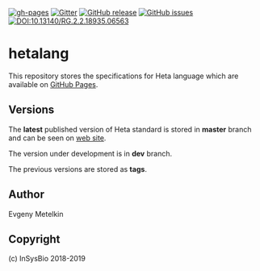 [![gh-pages](https://img.shields.io/badge/gh.pages-ready-blue.svg)](https://hetalang.github.io/)
[![Gitter](https://badges.gitter.im/hetalang/community.svg)](https://gitter.im/hetalang/community?utm_source=badge&utm_medium=badge&utm_campaign=pr-badge)
[![GitHub release](https://img.shields.io/github/release/hetalang/hetalang.github.io.svg)](https://github.com/hetalang/hetalang.github.io/releases/)
[![GitHub issues](https://img.shields.io/github/issues/hetalang/hetalang.github.io.svg)](https://GitHub.com/hetalang/hetalang.github.io/issues/)
[![DOI:10.13140/RG.2.2.18935.06563](https://zenodo.org/badge/DOI/10.13140/RG.2.2.14881.35682.svg)](https://doi.org/10.13140/RG.2.2.14881.35682)

# hetalang

This repository stores the specifications for Heta language which are available on [GitHub Pages](https://hetalang.github.io/).

## Versions

The **latest** published version of Heta standard is stored in **master** branch and can be seen on [web site](https://hetalang.github.io/).

The version under development is in **dev** branch.

The previous versions are stored as **tags**.

## Author

Evgeny Metelkin

## Copyright

(c) InSysBio 2018-2019
